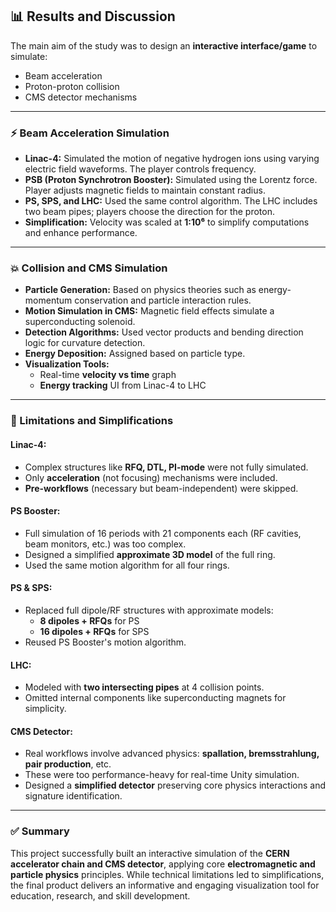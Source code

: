 ## 📊 Results and Discussion

The main aim of the study was to design an **interactive interface/game** to simulate:

- Beam acceleration  
- Proton-proton collision  
- CMS detector mechanisms

---

### ⚡ Beam Acceleration Simulation

- **Linac-4:** Simulated the motion of negative hydrogen ions using varying electric field waveforms. The player controls frequency.
- **PSB (Proton Synchrotron Booster):** Simulated using the Lorentz force. Player adjusts magnetic fields to maintain constant radius.
- **PS, SPS, and LHC:** Used the same control algorithm. The LHC includes two beam pipes; players choose the direction for the proton.
- **Simplification:** Velocity was scaled at **1:10⁶** to simplify computations and enhance performance.

---

### 💥 Collision and CMS Simulation

- **Particle Generation:** Based on physics theories such as energy-momentum conservation and particle interaction rules.
- **Motion Simulation in CMS:** Magnetic field effects simulate a superconducting solenoid.
- **Detection Algorithms:** Used vector products and bending direction logic for curvature detection.
- **Energy Deposition:** Assigned based on particle type.
- **Visualization Tools:**
  - Real-time **velocity vs time** graph
  - **Energy tracking** UI from Linac-4 to LHC

---

### 🧩 Limitations and Simplifications

#### Linac-4:
- Complex structures like **RFQ, DTL, PI-mode** were not fully simulated.
- Only **acceleration** (not focusing) mechanisms were included.
- **Pre-workflows** (necessary but beam-independent) were skipped.

#### PS Booster:
- Full simulation of 16 periods with 21 components each (RF cavities, beam monitors, etc.) was too complex.
- Designed a simplified **approximate 3D model** of the full ring.
- Used the same motion algorithm for all four rings.

#### PS & SPS:
- Replaced full dipole/RF structures with approximate models:
  - **8 dipoles + RFQs** for PS
  - **16 dipoles + RFQs** for SPS
- Reused PS Booster's motion algorithm.

#### LHC:
- Modeled with **two intersecting pipes** at 4 collision points.
- Omitted internal components like superconducting magnets for simplicity.

#### CMS Detector:
- Real workflows involve advanced physics: **spallation, bremsstrahlung, pair production**, etc.
- These were too performance-heavy for real-time Unity simulation.
- Designed a **simplified detector** preserving core physics interactions and signature identification.

---

### ✅ Summary

This project successfully built an interactive simulation of the **CERN accelerator chain and CMS detector**, applying core **electromagnetic and particle physics** principles. While technical limitations led to simplifications, the final product delivers an informative and engaging visualization tool for education, research, and skill development.

